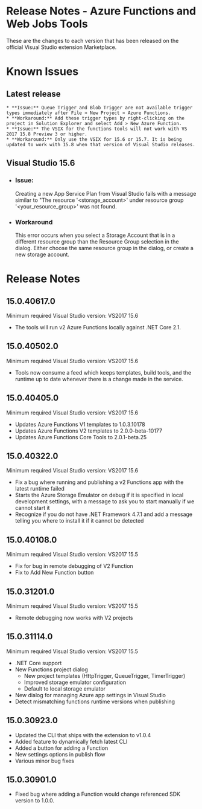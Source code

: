 # Release Notes - Azure Functions and Web Jobs Tools

These are the changes to each version that has been released
on the official Visual Studio extension Marketplace.

# Known Issues

## Latest release

    * **Issue:** Queue Trigger and Blob Trigger are not available trigger types immediately after File > New Project > Azure Functions.
    * **Workaround:** Add these trigger types by right-clicking on the project in Solution Explorer and select Add > New Azure Function.
    * **Issue:** The VSIX for the functions tools will not work with VS 2017 15.8 Preview 3 or higher.
    * **Workaround:** Only use the VSIX for 15.6 or 15.7. It is being updated to work with 15.8 when that version of Visual Studio releases.

## Visual Studio 15.6
   * ### Issue:
     Creating a new App Service Plan from Visual Studio fails with a message similar to "The resource '<storage_account>' under resource group '<your_resource_group>' was not found.
   * ### Workaround
     This error occurs when you select a Storage Account that is in a different resource group than the Resource Group selection in the dialog.  Either choose the same resource group in the dialog, or create a new storage account.  

# Release Notes
## 15.0.40617.0
Minimum required Visual Studio version: VS2017 15.6

- The tools will run v2 Azure Functions locally against .NET Core 2.1.

## 15.0.40502.0
Minimum required Visual Studio version: VS2017 15.6

- Tools now consume a feed which keeps templates, build tools, and the runtime up to date whenever there is a change made in the service.

## 15.0.40405.0
Minimum required Visual Studio version: VS2017 15.6

- Updates Azure Functions V1 templates to 1.0.3.10178
- Updates Azure Functions V2 templates to 2.0.0-beta-10177
- Updates Azure Functions Core Tools to  2.0.1-beta.25

## 15.0.40322.0
Minimum required Visual Studio version: VS2017 15.6

- Fix a bug where running and publishing a v2 Functions app with the latest runtime failed
- Starts the Azure Storage Emulator on debug if it is specified in local development settings, with a message to ask you to start manually if we cannot start it
- Recognize if you do not have .NET Framework 4.7.1 and add a message telling you where to install it if it cannot be detected

## 15.0.40108.0
Minimum required Visual Studio version: VS2017 15.5

- Fix for bug in remote debugging of V2 Function
- Fix to Add New Function button

## 15.0.31201.0
Minimum required Visual Studio version: VS2017 15.5

- Remote debugging now works with V2 projects

## 15.0.31114.0
Minimum required Visual Studio version: VS2017 15.5

- .NET Core support
- New Functions project dialog
  - New project templates (HttpTrigger, QueueTrigger, TimerTrigger)
  - Improved storage emulator configuration
  - Default to local storage emulator
- New dialog for managing Azure app settings in Visual Studio
- Detect mismatching functions runtime versions when publishing

## 15.0.30923.0

- Updated the CLI that ships with the extension to v1.0.4
- Added feature to dynamically fetch latest CLI
- Added a button for adding a Function
- New settings options in publish flow
- Various minor bug fixes

## 15.0.30901.0

- Fixed bug where adding a Function would change referenced SDK version to 1.0.0.
